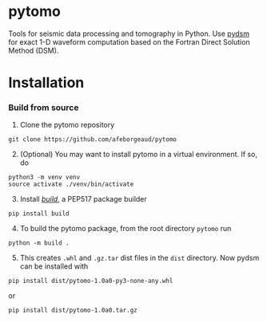 # pytomo

Tools for seismic data processing and tomography in Python. Use [pydsm](https://github.com/afeborgeaud/pydsm) for exact 1-D waveform computation based on the Fortran Direct Solution Method (DSM).

# Installation

### Build from source
1) Clone the pytomo repository
```
git clone https://github.com/afeborgeaud/pytomo
```
2) (Optional) You may want to install pytomo in a virtual environment. If so, do
```
python3 -m venv venv
source activate ./venv/bin/activate
```
3) Install [*build*](https://pypi.org/project/build/), a PEP517 package builder
```
pip install build
```
4) To build the pytomo package, from the root directory ```pytomo``` run
```
python -m build .
```
5) This creates ```.whl``` and ```.gz.tar``` dist files in the ```dist``` directory. Now pydsm can be installed with
```
pip install dist/pytomo-1.0a0-py3-none-any.whl
```
or
```
pip install dist/pytomo-1.0a0.tar.gz
```
